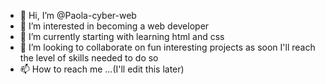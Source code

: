 - 👋 Hi, I’m @Paola-cyber-web
- 👀 I’m interested in becoming a web developer
- 🌱 I’m currently starting with learning html and css
- 💞️ I’m looking to collaborate on fun interesting projects as soon I'll reach the level of skills needed to do so 
- 📫 How to reach me ...(I'll edit this later)

<!---
Paola-cyber-web/Paola-cyber-web is a ✨ special ✨ repository because its `README.md` (this file) appears on your GitHub profile.
You can click the Preview link to take a look at your changes.
--->
